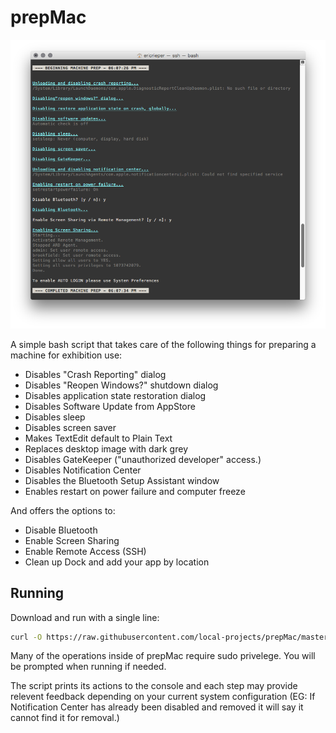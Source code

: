 # prepMac

![Screenshot](https://raw.githubusercontent.com/local-projects/prepMac/screenshots/screen01.png)

A simple bash script that takes care of the following things for preparing a machine for exhibition use:

- Disables "Crash Reporting" dialog
- Disables "Reopen Windows?" shutdown dialog
- Disables application state restoration dialog
- Disables Software Update from AppStore
- Disables sleep
- Disables screen saver
- Makes TextEdit default to Plain Text
- Replaces desktop image with dark grey
- Disables GateKeeper ("unauthorized developer" access.)
- Disables Notification Center
- Disables the Bluetooth Setup Assistant window
- Enables restart on power failure and computer freeze

And offers the options to:

- Disable Bluetooth
- Enable Screen Sharing
- Enable Remote Access (SSH)
- Clean up Dock and add your app by location

## Running

Download and run with a single line:

```sh
curl -O https://raw.githubusercontent.com/local-projects/prepMac/master/prepMac.sh; bash prepMac.sh; rm prepMac.sh;
```

Many of the operations inside of prepMac require sudo privelege. You will be prompted when running if needed.

The script prints its actions to the console and each step may provide relevent feedback depending on your current system configuration (EG: If Notification Center has already been disabled and removed it will say it cannot find it for removal.)
